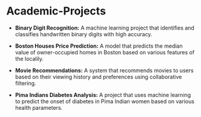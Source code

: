 # Academic-Projects

- **Binary Digit Recognition:** A machine learning project that identifies and classifies handwritten binary digits with high accuracy.

- **Boston Houses Price Prediction:** A model that predicts the median value of owner-occupied homes in Boston based on various features of the localily.

- **Movie Recommendations:** A system that recommends movies to users based on their viewing history and preferences using collaborative filtering.

- **Pima Indians Diabetes Analysis:** A project that uses machine learning to predict the onset of diabetes in Pima Indian women based on various health parameters.